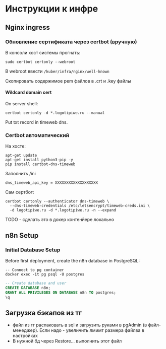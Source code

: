 # Инструкции к инфре
## Nginx ingress
### Обновление сертификата через certbot (вручную)
В консоли хост системы прогнать:
```shell
sudo certbot certonly --webroot
```
В webroot ввести `/kuber/infra/nginx/well-known`

Скопировать содержимое pem файлов в .crt и .key файлы

#### Wildcard domain cert
On server shell:
```shell
certbot certonly -d *.logotipiwe.ru --manual
```
Put txt record in timeweb dns.

### Certbot автоматический
На хосте:
```shell
apt-get update
apt-get install python3-pip -y
pip install certbot-dns-timeweb
```
Заполнить /ini
```
dns_timeweb_api_key = XXXXXXXXXXXXXXXXXXX
```

Сам сертбот:
```shell
certbot certonly --authenticator dns-timeweb \
  --dns-timeweb-credentials /etc/letsencrypt/timeweb-creds.ini \
  -d logotipiwe.ru -d *.logotipiwe.ru -n --expand
```

TODO - сделать это в докер контенйере локально

## n8n Setup
### Initial Database Setup
Before first deployment, create the n8n database in PostgreSQL:
```shell
-- Connect to pg container
docker exec -it pg psql -U postgres
```
```sql
-- Create database and user
CREATE DATABASE n8n;
GRANT ALL PRIVILEGES ON DATABASE n8n TO postgres;
\q
```

## Загрузка бэкапов из тг

- файл из тг распаковать в sql и загрузить руками в pgAdmin (в файл-менеджер). Если надо - увеличить лмимт размера файлва в настройках
- В нужной бд через Restore... выполнить этот файл